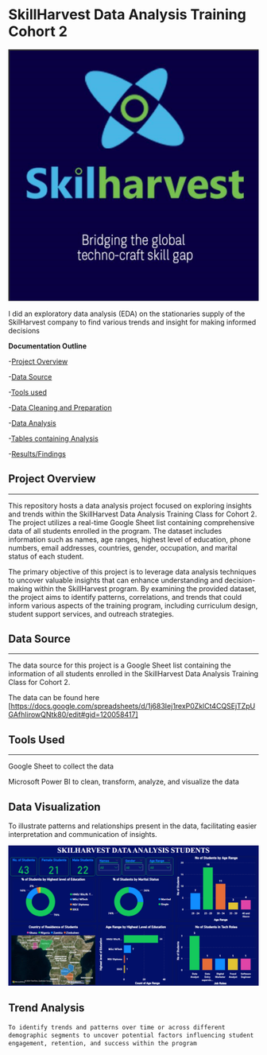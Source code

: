 # SkillHarvest Data Analysis Training Cohort 2

![](SkilHarvestLogo.png)

I did an exploratory data analysis (EDA) on the stationaries supply of the SkilHarvest company to find various trends and insight for making informed decisions

**Documentation Outline**

-[Project Overview](#project-overview)

-[Data Source](#data-source)

-[Tools used](#tools-used)

-[Data Cleaning and Preparation](#data-cleaning-and-preparation)

-[Data Analysis](#data-analysis)

-[Tables containing Analysis](#tables-containing-analysis)

-[Results/Findings](#results-findings)

## Project Overview
---

This repository hosts a data analysis project focused on exploring insights and trends within the SkillHarvest Data Analysis Training Class for Cohort 2. The project utilizes a real-time Google Sheet list containing comprehensive data of all students enrolled in the program. The dataset includes information such as names, age ranges, highest level of education, phone numbers, email addresses, countries, gender, occupation, and marital status of each student.

The primary objective of this project is to leverage data analysis techniques to uncover valuable insights that can enhance understanding and decision-making within the SkillHarvest program. By examining the provided dataset, the project aims to identify patterns, correlations, and trends that could inform various aspects of the training program, including curriculum design, student support services, and outreach strategies.


## Data Source
---
The data source for this project is a Google Sheet list containing the information of all students enrolled in the SkillHarvest Data Analysis Training Class for Cohort 2.

The data can be found here [https://docs.google.com/spreadsheets/d/1j683Iej1rexP0ZklCt4CQSEjTZpUGAfhIirowQNtk80/edit#gid=120058417]

## Tools Used
---
Google Sheet to collect the data

Microsoft Power BI to clean, transform, analyze, and visualize the data

## Data Visualization

To illustrate patterns and relationships present in the data, facilitating easier interpretation and communication of insights.

![](DataAnalysisStudentsViz.png)


## Trend Analysis
```
To identify trends and patterns over time or across different demographic segments to uncover potential factors influencing student engagement, retention, and success within the program

